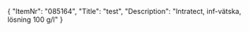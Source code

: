 {
  "ItemNr": "085164",
  "Title": "test",
  "Description": "Intratect, inf-vätska, lösning 100 g/l"
}